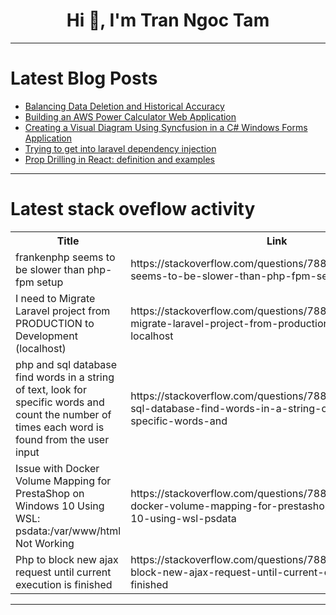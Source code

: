 <h1 align="center">Hi 👋, I'm Tran Ngoc Tam</h1>

---

# Latest Blog Posts 
<!-- BLOG-POST-LIST:START -->
- [Balancing Data Deletion and Historical Accuracy](https://dev.to/krishnacyber/balancing-data-deletion-and-historical-accuracy-51a8)
- [Building an AWS Power Calculator Web Application](https://dev.to/sujal_dua/building-an-aws-power-calculator-web-application-3k72)
- [Creating a Visual Diagram Using Syncfusion in a C# Windows Forms Application](https://dev.to/thedcode/creating-a-visual-diagram-using-syncfusion-in-a-c-windows-forms-application-4jg8)
- [Trying to get into laravel dependency injection](https://dev.to/blinkinglight/trying-to-get-into-laravel-dependency-injection-160p)
- [Prop Drilling in React: definition and examples](https://dev.to/ericlefyson/prop-drilling-in-react-definition-and-examples-1395)
<!-- BLOG-POST-LIST:END -->

---

# Latest stack oveflow activity
<table>
  <tr><th>Title</th><th>Link</th></tr>
  <!-- STACKOVERFLOW:START --><tr><td>frankenphp seems to be slower than php-fpm setup</td><td>https://stackoverflow.com/questions/78858764/frankenphp-seems-to-be-slower-than-php-fpm-setup</td></tr><tr><td>I need to Migrate Laravel project from PRODUCTION to Development &lpar;localhost&rpar;</td><td>https://stackoverflow.com/questions/78858523/i-need-to-migrate-laravel-project-from-production-to-development-localhost</td></tr><tr><td>php and sql database find words in a string of text, look for specific words and count the number of times each word is found from the user input</td><td>https://stackoverflow.com/questions/78858518/php-and-sql-database-find-words-in-a-string-of-text-look-for-specific-words-and</td></tr><tr><td>Issue with Docker Volume Mapping for PrestaShop on Windows 10 Using WSL: psdata:/var/www/html Not Working</td><td>https://stackoverflow.com/questions/78858502/issue-with-docker-volume-mapping-for-prestashop-on-windows-10-using-wsl-psdata</td></tr><tr><td>Php to block new ajax request until current execution is finished</td><td>https://stackoverflow.com/questions/78858476/php-to-block-new-ajax-request-until-current-execution-is-finished</td></tr><!-- STACKOVERFLOW:END -->
</table>

---


